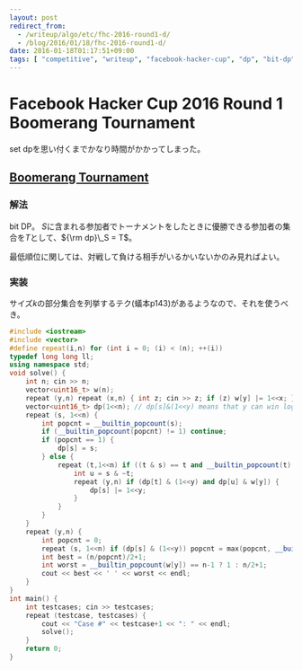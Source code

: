 ```yaml
---
layout: post
redirect_from:
  - /writeup/algo/etc/fhc-2016-round1-d/
  - /blog/2016/01/18/fhc-2016-round1-d/
date: 2016-01-18T01:17:51+09:00
tags: [ "competitive", "writeup", "facebook-hacker-cup", "dp", "bit-dp" ]
---
```


# Facebook Hacker Cup 2016 Round 1 Boomerang Tournament

set dpを思い付くまでかなり時間がかかってしまった。

## [Boomerang Tournament](https://www.facebook.com/hackercup/problem/1424196571244550/)

### 解法

bit DP。
$S$に含まれる参加者でトーナメントをしたときに優勝できる参加者の集合を$T$として、${\rm dp}\_S = T$。

最低順位に関しては、対戦して負ける相手がいるかいないかのみ見ればよい。

### 実装

サイズ$k$の部分集合を列挙するテク(蟻本p143)があるようなので、それを使うべき。

``` c++
#include <iostream>
#include <vector>
#define repeat(i,n) for (int i = 0; (i) < (n); ++(i))
typedef long long ll;
using namespace std;
void solve() {
    int n; cin >> n;
    vector<uint16_t> w(n);
    repeat (y,n) repeat (x,n) { int z; cin >> z; if (z) w[y] |= 1<<x; }
    vector<uint16_t> dp(1<<n); // dp[s]&(1<<y) means that y can win log|s| times when s are used
    repeat (s, 1<<n) {
        int popcnt = __builtin_popcount(s);
        if (__builtin_popcount(popcnt) != 1) continue;
        if (popcnt == 1) {
            dp[s] = s;
        } else {
            repeat (t,1<<n) if ((t & s) == t and __builtin_popcount(t) == (popcnt >> 1)) {
                int u = s & ~t;
                repeat (y,n) if (dp[t] & (1<<y) and dp[u] & w[y]) {
                    dp[s] |= 1<<y;
                }
            }
        }
    }
    repeat (y,n) {
        int popcnt = 0;
        repeat (s, 1<<n) if (dp[s] & (1<<y)) popcnt = max(popcnt, __builtin_popcount(s));
        int best = (n/popcnt)/2+1;
        int worst = __builtin_popcount(w[y]) == n-1 ? 1 : n/2+1;
        cout << best << ' ' << worst << endl;
    }
}
int main() {
    int testcases; cin >> testcases;
    repeat (testcase, testcases) {
        cout << "Case #" << testcase+1 << ": " << endl;
        solve();
    }
    return 0;
}
```
